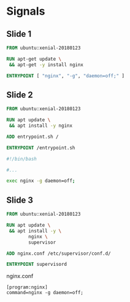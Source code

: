 # Signals

## Slide 1

```Dockerfile
FROM ubuntu:xenial-20180123

RUN apt-get update \
 && apt-get -y install nginx

ENTRYPOINT [ "nginx", "-g", "daemon=off;" ]
```

## Slide 2

```Dockerfile
FROM ubuntu:xenial-20180123

RUN apt update \
 && apt install -y nginx

ADD entrypoint.sh /

ENTRYPOINT /entrypoint.sh
```

```bash
#!/bin/bash

#...

exec nginx -g daemon=off;
```

## Slide 3

```Dockerfile
FROM ubuntu:xenial-20180123

RUN apt update \
 && apt install -y \
        nginx \
        supervisor

ADD nginx.conf /etc/supervisor/conf.d/

ENTRYPOINT supervisord
```

nginx.conf

```
[program:nginx]
command=nginx -g daemon=off;
```
